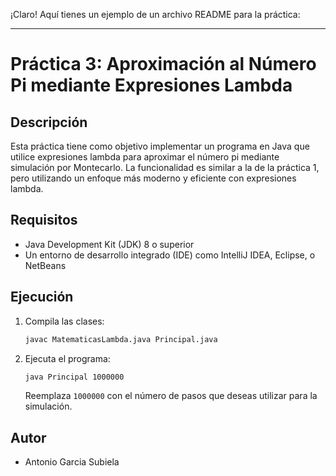 ¡Claro! Aquí tienes un ejemplo de un archivo README para la práctica:

---

# Práctica 3: Aproximación al Número Pi mediante Expresiones Lambda

## Descripción

Esta práctica tiene como objetivo implementar un programa en Java que utilice expresiones lambda para aproximar el número pi mediante simulación por Montecarlo. La funcionalidad es similar a la de la práctica 1, pero utilizando un enfoque más moderno y eficiente con expresiones lambda.

## Requisitos

- Java Development Kit (JDK) 8 o superior
- Un entorno de desarrollo integrado (IDE) como IntelliJ IDEA, Eclipse, o NetBeans

## Ejecución

1. Compila las clases:
   ```sh
   javac MatematicasLambda.java Principal.java
   ```

2. Ejecuta el programa:
   ```sh
   java Principal 1000000
   ```

   Reemplaza `1000000` con el número de pasos que deseas utilizar para la simulación.


## Autor

- Antonio Garcia Subiela
